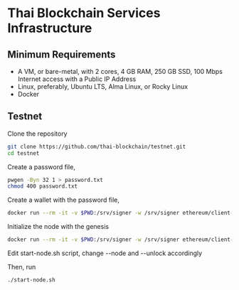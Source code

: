 # Thai Blockchain Services Infrastructure
## Minimum Requirements
* A VM, or bare-metal, with 2 cores, 4 GB RAM, 250 GB SSD, 100 Mbps Internet access with a Public IP Address
* Linux, preferably, Ubuntu LTS, Alma Linux, or Rocky Linux
* Docker

## Testnet
Clone the repository
```bash
git clone https://github.com/thai-blockchain/testnet.git
cd testnet
```

Create a password file,
```bash
pwgen -Byn 32 1 > password.txt
chmod 400 password.txt
```

Create a wallet with the password file,
```bash
docker run --rm -it -v $PWD:/srv/signer -w /srv/signer ethereum/client-go:stable --datadir /srv/signer/node --password password.txt account new
```

Initialize the node with the genesis
```bash
docker run --rm -it -v $PWD:/srv/signer -w /srv/signer ethereum/client-go:stable --datadir /srv/signer/node init genesis.json
```

Edit start-node.sh script, change --node and --unlock accordingly

Then, run
```bash
./start-node.sh
```
